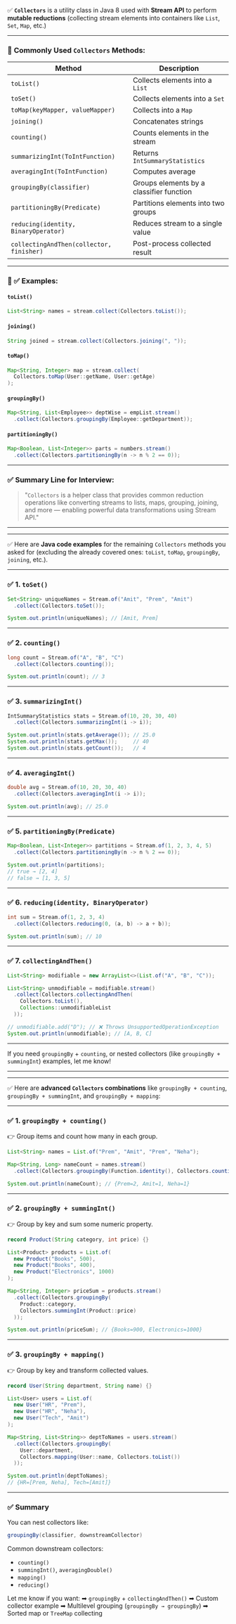 ✅ **`Collectors`** is a utility class in Java 8 used with **Stream API** to perform **mutable reductions** (collecting stream elements into containers like `List`, `Set`, `Map`, etc.)

---

### 🔹 **Commonly Used `Collectors` Methods:**

| Method                                   | Description                              |
| ---------------------------------------- | ---------------------------------------- |
| `toList()`                               | Collects elements into a `List`          |
| `toSet()`                                | Collects elements into a `Set`           |
| `toMap(keyMapper, valueMapper)`          | Collects into a `Map`                    |
| `joining()`                              | Concatenates strings                     |
| `counting()`                             | Counts elements in the stream            |
| `summarizingInt(ToIntFunction)`          | Returns `IntSummaryStatistics`           |
| `averagingInt(ToIntFunction)`            | Computes average                         |
| `groupingBy(classifier)`                 | Groups elements by a classifier function |
| `partitioningBy(Predicate)`              | Partitions elements into two groups      |
| `reducing(identity, BinaryOperator)`     | Reduces stream to a single value         |
| `collectingAndThen(collector, finisher)` | Post-process collected result            |

---

### 🔹 ✅ Examples:

#### `toList()`

```java
List<String> names = stream.collect(Collectors.toList());
```

#### `joining()`

```java
String joined = stream.collect(Collectors.joining(", "));
```

#### `toMap()`

```java
Map<String, Integer> map = stream.collect(
  Collectors.toMap(User::getName, User::getAge)
);
```

#### `groupingBy()`

```java
Map<String, List<Employee>> deptWise = empList.stream()
  .collect(Collectors.groupingBy(Employee::getDepartment));
```

#### `partitioningBy()`

```java
Map<Boolean, List<Integer>> parts = numbers.stream()
  .collect(Collectors.partitioningBy(n -> n % 2 == 0));
```

---

### ✅ Summary Line for Interview:

> "`Collectors` is a helper class that provides common reduction operations like converting streams to lists, maps, grouping, joining, and more — enabling powerful data transformations using Stream API."


---
---


✅ Here are **Java code examples** for the remaining `Collectors` methods you asked for (excluding the already covered ones: `toList`, `toMap`, `groupingBy`, `joining`, etc.).

---

### ✅ 1. `toSet()`

```java
Set<String> uniqueNames = Stream.of("Amit", "Prem", "Amit")
  .collect(Collectors.toSet());

System.out.println(uniqueNames); // [Amit, Prem]
```

---

### ✅ 2. `counting()`

```java
long count = Stream.of("A", "B", "C")
  .collect(Collectors.counting());

System.out.println(count); // 3
```

---

### ✅ 3. `summarizingInt()`

```java
IntSummaryStatistics stats = Stream.of(10, 20, 30, 40)
  .collect(Collectors.summarizingInt(i -> i));

System.out.println(stats.getAverage()); // 25.0
System.out.println(stats.getMax());     // 40
System.out.println(stats.getCount());   // 4
```

---

### ✅ 4. `averagingInt()`

```java
double avg = Stream.of(10, 20, 30, 40)
  .collect(Collectors.averagingInt(i -> i));

System.out.println(avg); // 25.0
```

---

### ✅ 5. `partitioningBy(Predicate)`

```java
Map<Boolean, List<Integer>> partitions = Stream.of(1, 2, 3, 4, 5)
  .collect(Collectors.partitioningBy(n -> n % 2 == 0));

System.out.println(partitions);
// true → [2, 4]
// false → [1, 3, 5]
```

---

### ✅ 6. `reducing(identity, BinaryOperator)`

```java
int sum = Stream.of(1, 2, 3, 4)
  .collect(Collectors.reducing(0, (a, b) -> a + b));

System.out.println(sum); // 10
```

---

### ✅ 7. `collectingAndThen()`

```java
List<String> modifiable = new ArrayList<>(List.of("A", "B", "C"));

List<String> unmodifiable = modifiable.stream()
  .collect(Collectors.collectingAndThen(
    Collectors.toList(),
    Collections::unmodifiableList
  ));

// unmodifiable.add("D"); // ❌ Throws UnsupportedOperationException
System.out.println(unmodifiable); // [A, B, C]
```

---

If you need `groupingBy` + `counting`, or nested collectors (like `groupingBy + summingInt`) examples, let me know!

---
---


✅ Here are **advanced `Collectors` combinations** like `groupingBy + counting`, `groupingBy + summingInt`, and `groupingBy + mapping`:

---

### ✅ 1. `groupingBy + counting()`

👉 Group items and count how many in each group.

```java
List<String> names = List.of("Prem", "Amit", "Prem", "Neha");

Map<String, Long> nameCount = names.stream()
  .collect(Collectors.groupingBy(Function.identity(), Collectors.counting()));

System.out.println(nameCount); // {Prem=2, Amit=1, Neha=1}
```

---

### ✅ 2. `groupingBy + summingInt()`

👉 Group by key and sum some numeric property.

```java
record Product(String category, int price) {}

List<Product> products = List.of(
  new Product("Books", 500),
  new Product("Books", 400),
  new Product("Electronics", 1000)
);

Map<String, Integer> priceSum = products.stream()
  .collect(Collectors.groupingBy(
    Product::category,
    Collectors.summingInt(Product::price)
  ));

System.out.println(priceSum); // {Books=900, Electronics=1000}
```

---

### ✅ 3. `groupingBy + mapping()`

👉 Group by key and transform collected values.

```java
record User(String department, String name) {}

List<User> users = List.of(
  new User("HR", "Prem"),
  new User("HR", "Neha"),
  new User("Tech", "Amit")
);

Map<String, List<String>> deptToNames = users.stream()
  .collect(Collectors.groupingBy(
    User::department,
    Collectors.mapping(User::name, Collectors.toList())
  ));

System.out.println(deptToNames);
// {HR=[Prem, Neha], Tech=[Amit]}
```

---

### ✅ Summary

You can nest collectors like:

```java
groupingBy(classifier, downstreamCollector)
```

Common downstream collectors:

* `counting()`
* `summingInt()`, `averagingDouble()`
* `mapping()`
* `reducing()`

Let me know if you want:
➡ `groupingBy` + `collectingAndThen()`
➡ Custom collector example
➡ Multilevel grouping (`groupingBy → groupingBy`)
➡ Sorted map or `TreeMap` collecting
